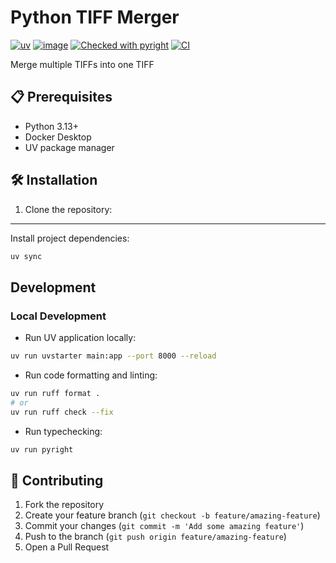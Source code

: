 # Python TIFF Merger

[![uv](https://img.shields.io/endpoint?url=https://raw.githubusercontent.com/astral-sh/uv/main/assets/badge/v0.json)](https://github.com/astral-sh/uv)
[![image](https://img.shields.io/pypi/v/uv.svg)](https://pypi.python.org/pypi/uv)
[![Checked with pyright](https://microsoft.github.io/pyright/img/pyright_badge.svg)](https://microsoft.github.io/pyright/)
[![CI](https://github.com/rjoydip/py-tiff-merger/actions/workflows/ci.yml/badge.svg?branch=main)](https://github.com/Alex-Reisinger/py-tiff-merger/actions/workflows/ci.yml)

Merge multiple TIFFs into one TIFF

## 📋 Prerequisites

- Python 3.13+
- Docker Desktop
- UV package manager

## 🛠 Installation

1. Clone the repository:

-----

Install project dependencies:

```bash
uv sync
```

## Development

### Local Development

- Run UV application locally:

```bash
uv run uvstarter main:app --port 8000 --reload
```

- Run code formatting and linting:

```bash
uv run ruff format .
# or
uv run ruff check --fix
```

- Run typechecking:

```bash
uv run pyright
```

## 👥 Contributing

1. Fork the repository
2. Create your feature branch (`git checkout -b feature/amazing-feature`)
3. Commit your changes (`git commit -m 'Add some amazing feature'`)
4. Push to the branch (`git push origin feature/amazing-feature`)
5. Open a Pull Request
